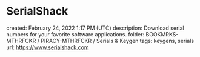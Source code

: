 # SerialShack

created: February 24, 2022 1:17 PM (UTC)
description: Download serial numbers for your favorite software applications.
folder: BOOKMRKS-MTHRFCKR / PIRACY-MTHRFCKR / Serials & Keygen
tags: keygens, serials
url: https://www.serialshack.com